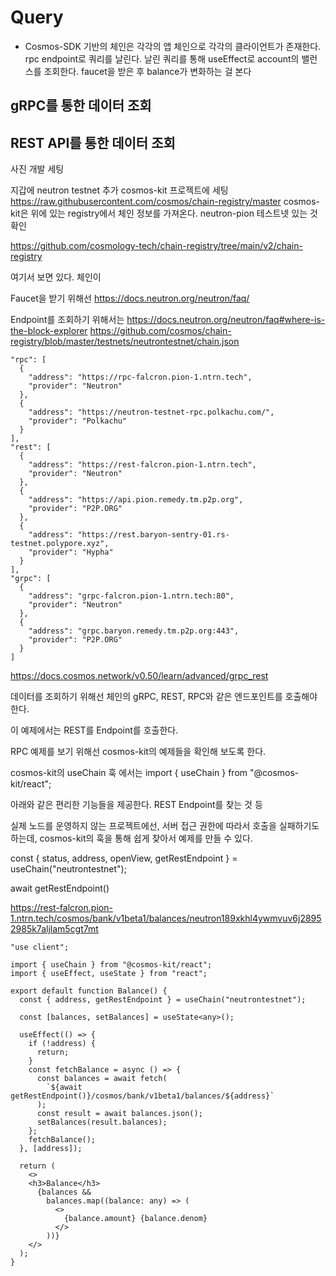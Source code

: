 # Query

- Cosmos-SDK 기반의 체인은 각각의 앱 체인으로 각각의 클라이언트가 존재한다.
rpc endpoint로 쿼리를 날린다.
날린 쿼리를 통해 useEffect로 account의 밸런스를 조회한다.
faucet을 받은 후 balance가 변화하는 걸 본다

## gRPC를 통한 데이터 조회

## REST API를 통한 데이터 조회

사진 개발 세팅

지갑에 neutron testnet 추가
cosmos-kit 프로젝트에 세팅
https://raw.githubusercontent.com/cosmos/chain-registry/master
cosmos-kit은 위에 있는 registry에서 체인 정보를 가져온다. neutron-pion 테스트넷 있는 것 확인


https://github.com/cosmology-tech/chain-registry/tree/main/v2/chain-registry

여기서 보면 있다. 체인이 


Faucet을 받기 위해선
https://docs.neutron.org/neutron/faq/




Endpoint를 조회하기 위해서는 
https://docs.neutron.org/neutron/faq#where-is-the-block-explorer
https://github.com/cosmos/chain-registry/blob/master/testnets/neutrontestnet/chain.json


    "rpc": [
      {
        "address": "https://rpc-falcron.pion-1.ntrn.tech",
        "provider": "Neutron"
      },
      {
        "address": "https://neutron-testnet-rpc.polkachu.com/",
        "provider": "Polkachu"
      }
    ],
    "rest": [
      {
        "address": "https://rest-falcron.pion-1.ntrn.tech",
        "provider": "Neutron"
      },
      {
        "address": "https://api.pion.remedy.tm.p2p.org",
        "provider": "P2P.ORG"
      },
      {
        "address": "https://rest.baryon-sentry-01.rs-testnet.polypore.xyz",
        "provider": "Hypha"
      }
    ],
    "grpc": [
      {
        "address": "grpc-falcron.pion-1.ntrn.tech:80",
        "provider": "Neutron"
      },
      {
        "address": "grpc.baryon.remedy.tm.p2p.org:443",
        "provider": "P2P.ORG"
      }
    ]



https://docs.cosmos.network/v0.50/learn/advanced/grpc_rest

데이터를 조회하기 위해선 체인의 gRPC, REST, RPC와 같은 엔드포인트를 호출해야 한다.

이 예제에서는 REST를 Endpoint를 호출한다.

RPC 예제를 보기 위해선 cosmos-kit의 예제들을 확인해 보도록 한다.


cosmos-kit의 useChain 훅 에서는
import { useChain } from "@cosmos-kit/react";

아래와 같은 편리한 기능들을 제공한다. REST Endpoint를 찾는 것 등

실제 노드를 운영하지 않는 프로젝트에선, 서버 접근 권한에 따라서 호출을 실패하기도 하는데, cosmos-kit의 훅을 통해 쉽게 찾아서 예제를 만들 수 있다.

  const { status, address, openView, getRestEndpoint } =
    useChain("neutrontestnet");

await getRestEndpoint() 

https://rest-falcron.pion-1.ntrn.tech/cosmos/bank/v1beta1/balances/neutron189xkhl4ywmvuv6j28952985k7aljlam5cgt7mt


```
"use client";

import { useChain } from "@cosmos-kit/react";
import { useEffect, useState } from "react";

export default function Balance() {
  const { address, getRestEndpoint } = useChain("neutrontestnet");

  const [balances, setBalances] = useState<any>();

  useEffect(() => {
    if (!address) {
      return;
    }
    const fetchBalance = async () => {
      const balances = await fetch(
        `${await getRestEndpoint()}/cosmos/bank/v1beta1/balances/${address}`
      );
      const result = await balances.json();
      setBalances(result.balances);
    };
    fetchBalance();
  }, [address]);

  return (
    <>
    <h3>Balance</h3>
      {balances &&
        balances.map((balance: any) => (
          <>
            {balance.amount} {balance.denom}
          </>
        ))}
    </>
  );
}

```

